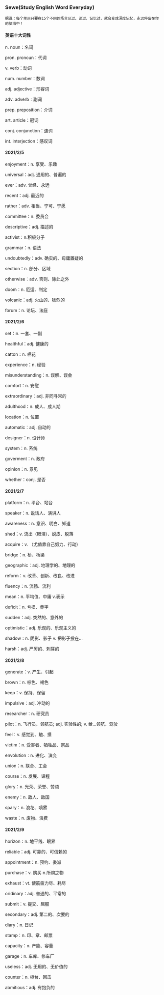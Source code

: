 ### Sewe(Study English Word Everyday)

`据说：每个单词只要在15个不同的场合见过、读过、记忆过，就会变成深度记忆，永远停留在你的脑海中！`

#### 英语十大词性

n. noun：名词

pron. pronoun：代词

v. verb：动词

num. number：数词

adj. adjective：形容词

adv. adverb：副词

prep. preposition：介词

art. article：冠词

conj. conjunction：连词

int. interjection：感叹词

#### 2021/2/5

enjoyment：n. 享受、乐趣

universal：adj. 通用的、普遍的

ever：adv. 曾经、永远

recent：adj. 最近的

rather：adv. 相当、宁可、宁愿

committee：n. 委员会

descriptive：adj. 描述的

activist：n.积极分子

grammar：n. 语法

undoubtedly：adv. 确实的、毋庸置疑的

section：n. 部分、区域

otherwise：adv. 否则、除此之外

doom：n. 厄运、判定

volcanic：adj. 火山的、猛烈的

forum：n. 论坛、法庭

#### 2021/2/6

set：n. 一套、一副

healthful：adj. 健康的

catton：n. 棉花

experience：n. 经验

misunderstanding：n. 误解、误会

comfort：n. 安慰

extraordinary：adj. 非同寻常的

adulthood：n. 成人、成人期

location：n. 位置

automatic：adj. 自动的

designer：n. 设计师

system：n. 系统

goverment：n. 政府

opinion：n. 意见

whether：conj. 是否

#### 2021/2/7

platform：n. 平台、站台

speaker：n. 说话人、演讲人

awareness：n. 意识、明白、知道

shed：v. 流出（眼泪）、蜕皮、脱落

acquire：v. （尤值靠自己努力、行动）

bridge：n. 桥、桥梁

geographic：adj. 地理学的、地理的

reform：v. 改革、创新、改良、改进

fluency：n. 流畅、流利

mean：n. 平均值、中庸 v.表示

deficit：n. 亏损、赤字

sudden：adj. 突然的、意外的

optimistic：adj. 乐观的、乐观主义的

shadow：n. 阴影、影子 v. 把影子投在...

harsh：adj. 严厉的、刺耳的

#### 2021/2/8

generate：v. 产生、引起

brown：n. 棕色、褐色

keep：v. 保持、保留

impulsive：adj. 冲动的

researcher：n. 研究员

pilot：n. 飞行员、领航员; adj. 实验性的; v. 给...领航、驾驶

feel：v. 感觉到、触、摸

victim：n. 受害者、牺牲品、祭品

envolution：n. 进化、演变

union：n. 联合、工会

course：n. 发展、课程

glory：n. 光荣、荣誉、赞颂

enemy：n. 敌人、敌国

spary：n. 浪花、喷雾

waste：n. 废物、浪费

#### 2021/2/9

horizon：n. 地平线、眼界

reliable：adj. 可靠的、可信赖的

appointment：n. 预约、委派

purchase：v. 购买 n.所购之物

exhaust：vt. 使筋疲力尽、耗尽

oridinary：adj. 普通的、平常的

submit：v. 提交、屈服

secondary：adj. 第二的、次要的

diary：n. 日记

stamp：n. 印、章、邮票

capacity：n. 产能、容量

garage：n. 车库、修车厂

useless：adj. 无用的、无价值的

counter：n. 柜台、回击

abmitious：adj. 有抱负的

